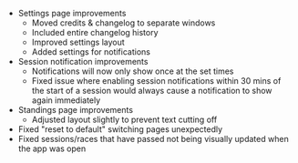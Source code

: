 ﻿- Settings page improvements
  - Moved credits & changelog to separate windows
  - Included entire changelog history
  - Improved settings layout
  - Added settings for notifications
- Session notification improvements
  - Notifications will now only show once at the set times
  - Fixed issue where enabling session notifications within 30 mins of the start of a session would always cause a notification to show again immediately
- Standings page improvements
  - Adjusted layout slightly to prevent text cutting off
- Fixed "reset to default" switching pages unexpectedly
- Fixed sessions/races that have passed not being visually updated when the app was open